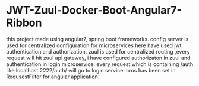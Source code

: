# JWT-Zuul-Docker-Boot-Angular7-Ribbon
this project made using angular7, spring boot frameworks.
config server is used for centralized configuration  for microservices
here have used jwt authentication and authorization.
zuul is used for centralized routing ,every request will hit zuul api gateway, i have configured authorizaton in zuul and authentication in login microservice.
every request which is containing /auth like localhost:2222/auth/ will go to login service.
cros has been set in RequsestFilter for angular application.
